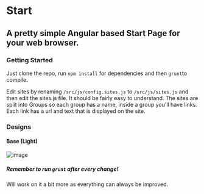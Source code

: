 # Start
## A pretty simple Angular based Start Page for your web browser.

### Getting Started

Just clone the repo, run `npm install` for dependencies and then `grunt`to compile.

Edit sites by renaming `/src/js/config.sites.js` to `/src/js/sites.js` and then edit the sites.js file. It should be fairly easy to understand. The sites are split into Groups so each group has a name, inside a group you'll have links. Each link has a url and text that is displayed on the site.

### Designs

#### Base (Light)

![image](http://puu.sh/61hK3.png)


##### Remember to run `grunt` after every change!

Will work on it a bit more as everything can always be improved.
